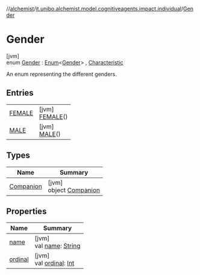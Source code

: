 //[alchemist](../../../index.md)/[it.unibo.alchemist.model.cognitiveagents.impact.individual](../index.md)/[Gender](index.md)

# Gender

[jvm]\
enum [Gender](index.md) : [Enum](https://kotlinlang.org/api/latest/jvm/stdlib/kotlin/-enum/index.html)<[Gender](index.md)> , [Characteristic](../-characteristic/index.md)

An enum representing the different genders.

## Entries

| | |
|---|---|
| [FEMALE](-f-e-m-a-l-e/index.md) | [jvm]<br>[FEMALE](-f-e-m-a-l-e/index.md)() |
| [MALE](-m-a-l-e/index.md) | [jvm]<br>[MALE](-m-a-l-e/index.md)() |

## Types

| Name | Summary |
|---|---|
| [Companion](-companion/index.md) | [jvm]<br>object [Companion](-companion/index.md) |

## Properties

| Name | Summary |
|---|---|
| [name](index.md#1076415533%2FProperties%2F-267951372) | [jvm]<br>val [name](index.md#1076415533%2FProperties%2F-267951372): [String](https://kotlinlang.org/api/latest/jvm/stdlib/kotlin/-string/index.html) |
| [ordinal](index.md#743641073%2FProperties%2F-267951372) | [jvm]<br>val [ordinal](index.md#743641073%2FProperties%2F-267951372): [Int](https://kotlinlang.org/api/latest/jvm/stdlib/kotlin/-int/index.html) |
